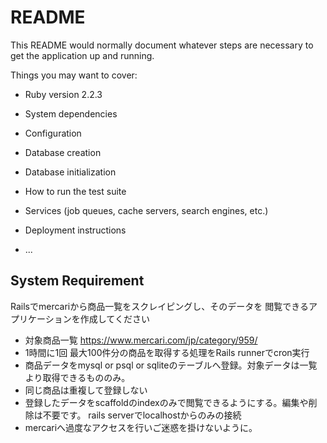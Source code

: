 # README

This README would normally document whatever steps are necessary to get the
application up and running.

Things you may want to cover:

* Ruby version 2.2.3
* System dependencies

* Configuration

* Database creation

* Database initialization

* How to run the test suite

* Services (job queues, cache servers, search engines, etc.)

* Deployment instructions

* ...

## System Requirement
Railsでmercariから商品一覧をスクレイピングし、そのデータを
閲覧できるアプリケーションを作成してください

* 対象商品一覧
https://www.mercari.com/jp/category/959/
* 1時間に1回 最大100件分の商品を取得する処理をRails runnerでcron実行
* 商品データをmysql or psql or sqliteのテーブルへ登録。対象データは一覧より取得できるもののみ。
* 同じ商品は重複して登録しない
* 登録したデータをscaffoldのindexのみで閲覧できるようにする。編集や削除は不要です。
rails serverでlocalhostからのみの接続
* mercariへ過度なアクセスを行いご迷惑を掛けないように。


